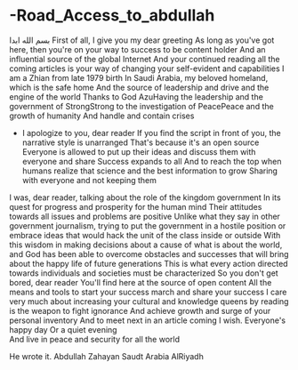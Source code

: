 # -Road_Access_to_abdullah
بسم الله ابدا
First of all, I give you my dear greeting 
As long as you've got here, then you're on your way to success to be content holder 
And an influential source of the global Internet 
And your continued reading all the coming articles is your way of changing your self-evident and capabilities 
I am a Zhian from late 1979 birth
In Saudi Arabia, my beloved homeland, which is the safe home
And the source of leadership and drive and the engine of the world 
Thanks to God AzuHaving the leadership and the government of StrongStrong to the investigation of PeacePeace and the growth of humanity  And handle and contain crises 
- I apologize to you, dear reader
If you find the script in front of you, the narrative style is unarranged 
That's because it's an open source Everyone is allowed to put up their ideas and discuss them with everyone and share Success expands to all 
And to reach the top when humans realize that science and the best information to grow 
Sharing with everyone and not keeping them 

I was, dear reader, talking about the role of the kingdom government In its quest for progress and prosperity for the human mind 
Their attitudes towards all issues and problems are positive Unlike what they say in other government journalism, trying to put the government in a hostile position or embrace ideas that would hack the unit of the class inside or outside 
With this wisdom in making decisions about a cause of what is about the world, and God has been able to overcome obstacles and successes that will bring about the happy life of future generations
 This is what every action directed towards individuals and societies must be characterized 
So you don't get bored, dear reader 
You'll find here at the source of open content
All the means and tools to start your success march and share your success 
I care very much about increasing your cultural and knowledge queens by reading is the weapon to fight ignorance 
And achieve growth and surge of your personal inventory 
And to meet next in an article coming 
I wish.  Everyone's happy day  Or a quiet evening  
And live in peace and security for all the world 


He wrote it. 
Abdullah Zahayan
Saudt Arabia 
AlRiyadh 
